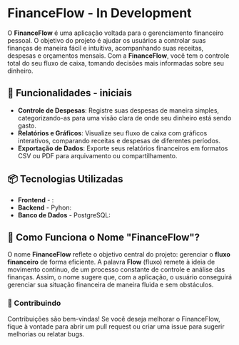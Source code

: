 # FinanceFlow - In Development

O **FinanceFlow** é uma aplicação voltada para o gerenciamento financeiro pessoal. O objetivo do projeto é ajudar os usuários a controlar suas finanças de maneira fácil e intuitiva, acompanhando suas receitas, despesas e orçamentos mensais. Com a **FinanceFlow**, você tem o controle total do seu fluxo de caixa, tomando decisões mais informadas sobre seu dinheiro.

## 🚀 Funcionalidades - iniciais

- **Controle de Despesas**: Registre suas despesas de maneira simples, categorizando-as para uma visão clara de onde seu dinheiro está sendo gasto.
- **Relatórios e Gráficos**: Visualize seu fluxo de caixa com gráficos interativos, comparando receitas e despesas de diferentes períodos.
- **Exportação de Dados**: Exporte seus relatórios financeiros em formatos CSV ou PDF para arquivamento ou compartilhamento.

## 📦 Tecnologias Utilizadas

- **Frontend** - :
- **Backend** - Pyhon:
- **Banco de Dados** - PostgreSQL:
<!-- - **Autenticação** - Biometria & JWT: -->

## 🧩 Como Funciona o Nome "FinanceFlow"?

O nome **FinanceFlow** reflete o objetivo central do projeto: gerenciar o **fluxo financeiro** de forma eficiente. A palavra **Flow** (fluxo) remete à ideia de movimento contínuo, de um processo constante de controle e análise das finanças. Assim, o nome sugere que, com a aplicação, o usuário conseguirá gerenciar sua situação financeira de maneira fluida e sem obstáculos.

### 🤝 Contribuindo

Contribuições são bem-vindas! Se você deseja melhorar o FinanceFlow, fique à vontade para abrir um pull request ou criar uma issue para sugerir melhorias ou relatar bugs.
